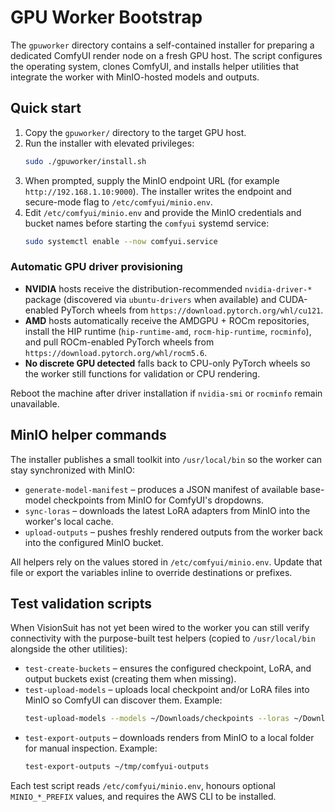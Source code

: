 # GPU Worker Bootstrap

The `gpuworker` directory contains a self-contained installer for preparing a dedicated ComfyUI render node on a fresh GPU host. The script configures the operating system, clones ComfyUI, and installs helper utilities that integrate the worker with MinIO-hosted models and outputs.

## Quick start

1. Copy the `gpuworker/` directory to the target GPU host.
2. Run the installer with elevated privileges:
   ```bash
   sudo ./gpuworker/install.sh
   ```
3. When prompted, supply the MinIO endpoint URL (for example `http://192.168.1.10:9000`). The installer writes the endpoint and secure-mode flag to `/etc/comfyui/minio.env`.
4. Edit `/etc/comfyui/minio.env` and provide the MinIO credentials and bucket names before starting the `comfyui` systemd service:
   ```bash
   sudo systemctl enable --now comfyui.service
   ```

### Automatic GPU driver provisioning

- **NVIDIA** hosts receive the distribution-recommended `nvidia-driver-*` package (discovered via `ubuntu-drivers` when available) and CUDA-enabled PyTorch wheels from `https://download.pytorch.org/whl/cu121`.
- **AMD** hosts automatically receive the AMDGPU + ROCm repositories, install the HIP runtime (`hip-runtime-amd`, `rocm-hip-runtime`, `rocminfo`), and pull ROCm-enabled PyTorch wheels from `https://download.pytorch.org/whl/rocm5.6`.
- **No discrete GPU detected** falls back to CPU-only PyTorch wheels so the worker still functions for validation or CPU rendering.

Reboot the machine after driver installation if `nvidia-smi` or `rocminfo` remain unavailable.

## MinIO helper commands

The installer publishes a small toolkit into `/usr/local/bin` so the worker can stay synchronized with MinIO:

- `generate-model-manifest` – produces a JSON manifest of available base-model checkpoints from MinIO for ComfyUI's dropdowns.
- `sync-loras` – downloads the latest LoRA adapters from MinIO into the worker's local cache.
- `upload-outputs` – pushes freshly rendered outputs from the worker back into the configured MinIO bucket.

All helpers rely on the values stored in `/etc/comfyui/minio.env`. Update that file or export the variables inline to override destinations or prefixes.

## Test validation scripts

When VisionSuit has not yet been wired to the worker you can still verify connectivity with the purpose-built test helpers (copied to `/usr/local/bin` alongside the other utilities):

- `test-create-buckets` – ensures the configured checkpoint, LoRA, and output buckets exist (creating them when missing).
- `test-upload-models` – uploads local checkpoint and/or LoRA files into MinIO so ComfyUI can discover them. Example:
  ```bash
  test-upload-models --models ~/Downloads/checkpoints --loras ~/Downloads/loras
  ```
- `test-export-outputs` – downloads renders from MinIO to a local folder for manual inspection. Example:
  ```bash
  test-export-outputs ~/tmp/comfyui-outputs
  ```

Each test script reads `/etc/comfyui/minio.env`, honours optional `MINIO_*_PREFIX` values, and requires the AWS CLI to be installed.
